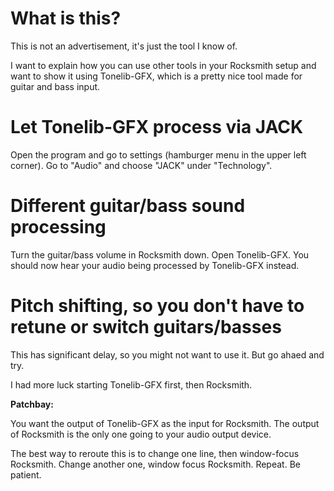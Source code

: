 # What is this?

This is not an advertisement, it's just the tool I know of.

I want to explain how you can use other tools in your Rocksmith setup and want to show it using Tonelib-GFX, which is a pretty nice tool made for guitar and bass input.

# Let Tonelib-GFX process via JACK

Open the program and go to settings (hamburger menu in the upper left corner). Go to "Audio" and choose "JACK" under "Technology".

# Different guitar/bass sound processing

Turn the guitar/bass volume in Rocksmith down. Open Tonelib-GFX. You should now hear your audio being processed by Tonelib-GFX instead.

# Pitch shifting, so you don't have to retune or switch guitars/basses

This has significant delay, so you might not want to use it. But go ahaed and try.

I had more luck starting Tonelib-GFX first, then Rocksmith.

**Patchbay:**

You want the output of Tonelib-GFX as the input for Rocksmith. The output of Rocksmith is the only one going to your audio output device.

The best way to reroute this is to change one line, then window-focus Rocksmith. Change another one, window focus Rocksmith. Repeat. Be patient.
